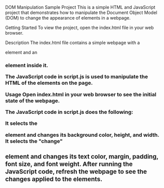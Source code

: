 DOM Manipulation Sample Project
This is a simple HTML and JavaScript project that demonstrates how to manipulate the Document Object Model (DOM) to change the appearance of elements in a webpage.

Getting Started
To view the project, open the index.html file in your web browser.

Description
The index.html file contains a simple webpage with a <div> element and an <h3> element inside it.

The JavaScript code in script.js is used to manipulate the HTML of the elements on the page.

Usage
Open index.html in your web browser to see the initial state of the webpage.

The JavaScript code in script.js does the following:

It selects the <div> element and changes its background color, height, and width.
It selects the "change" <h3> element and changes its text color, margin, padding, font size, and font weight.
After running the JavaScript code, refresh the webpage to see the changes applied to the elements.

